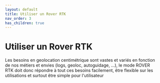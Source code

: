 ```yaml
---
layout: default
title: Utiliser un Rover RTK
nav_order: 3
has_children: true
---
```


# Utiliser un Rover RTK

Les besoins en geolocation centimétrique sont vastes et variés en fonction de nos métiers et envies (logs, geoloc, autoguidage, ...), le mode ROVER RTK doit donc répondre à tout ces besoins facilement, être flexible sur les utilisations et surtout être simple pour l'utilisateur


